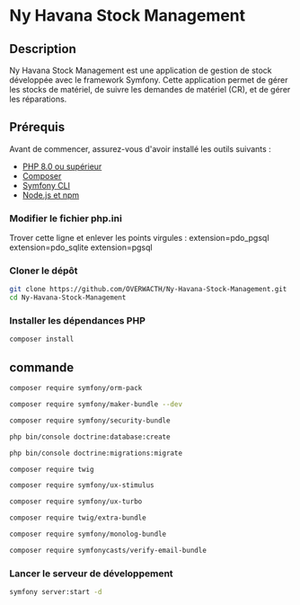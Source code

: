 

# Ny Havana Stock Management

## Description

Ny Havana Stock Management est une application de gestion de stock développée avec le framework Symfony. Cette application permet de gérer les stocks de matériel, de suivre les demandes de matériel (CR), et de gérer les réparations.

## Prérequis

Avant de commencer, assurez-vous d'avoir installé les outils suivants :

- [PHP 8.0 ou supérieur](https://www.php.net/)
- [Composer](https://getcomposer.org/)
- [Symfony CLI](https://symfony.com/download)
- [Node.js et npm](https://nodejs.org/)

### Modifier le fichier php.ini
Trover cette ligne et enlever les points virgules : 
extension=pdo_pgsql
extension=pdo_sqlite
extension=pgsql

### Cloner le dépôt

```sh
git clone https://github.com/OVERWACTH/Ny-Havana-Stock-Management.git
cd Ny-Havana-Stock-Management
```


### Installer les dépendances PHP

```sh
composer install
```
## commande

```sh
composer require symfony/orm-pack

composer require symfony/maker-bundle --dev

composer require symfony/security-bundle

php bin/console doctrine:database:create

php bin/console doctrine:migrations:migrate

composer require twig

composer require symfony/ux-stimulus

composer require symfony/ux-turbo

composer require twig/extra-bundle

composer require symfony/monolog-bundle

composer require symfonycasts/verify-email-bundle
```

###  Lancer le serveur de développement

```sh
symfony server:start -d
```
